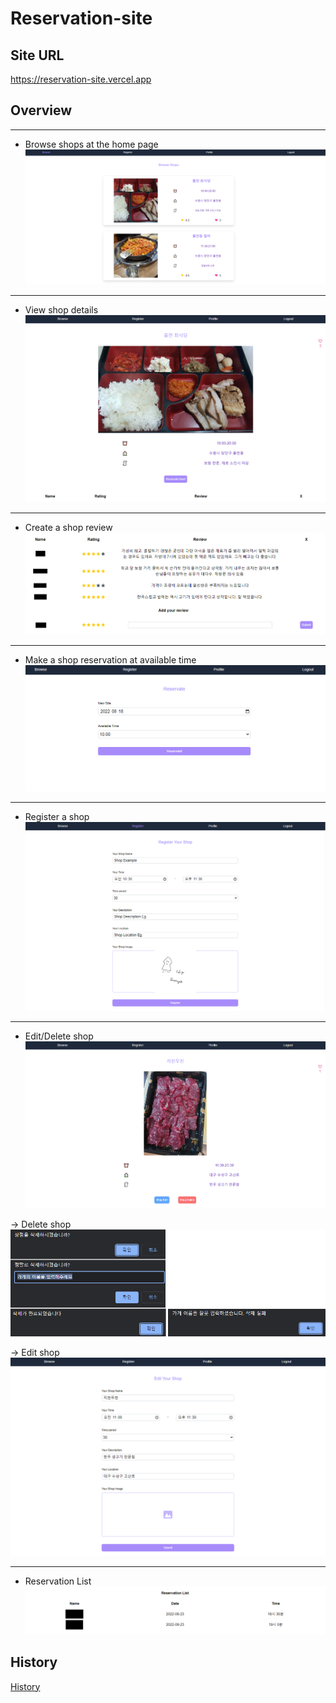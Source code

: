 # Reservation-site

## Site URL

https://reservation-site.vercel.app

## Overview

---

- Browse shops at the home page
  ![](/public/1-browse-shops.PNG)

---

- View shop details
  ![](/public/2-shop-details.PNG)

---

- Create a shop review
  ![](/public/3-write-review.PNG)

---

- Make a shop reservation at available time
  ![](/public/4-reservate-shop.PNG)

---

- Register a shop
  ![](/public/5-register-shop.png)

---

- Edit/Delete shop
  ![](/public/6-shop-delete-edit.png)

-> Delete shop
![](/public/6-1-shop-delete.png)

-> Edit shop
![](/public/6-2-shop-edit.png)

---

- Reservation List
  ![](/public/7-reservation-list.png)

## History

[History](/history.md)

